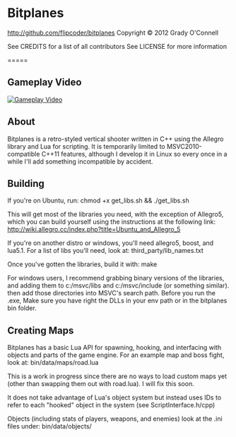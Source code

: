 # Bitplanes
http://github.com/flipcoder/bitplanes
Copyright &copy; 2012 Grady O'Connell

See CREDITS for a list of all contributors
See LICENSE for more information

=====

## Gameplay Video ##

[![Gameplay Video](http://img.youtube.com/vi/NdNzup_Uz4Q/0.jpg)](http://www.youtube.com/watch?v=NdNzup_Uz4Q)

## About ##

Bitplanes is a retro-styled vertical shooter written in C++ using the Allegro library and Lua for scripting.
It is temporarily limited to MSVC2010-compatible C++11 features, although I develop it in Linux so every once in
a while I'll add something incompatible by accident.

## Building ##

If you're on Ubuntu, run:
    chmod +x get_libs.sh && ./get_libs.sh

This will get most of the libraries you need, with the exception of Allegro5, which you can
build yourself using the instructions at the following link: http://wiki.allegro.cc/index.php?title=Ubuntu_and_Allegro_5

If you're on another distro or windows, you'll need allegro5, boost, and lua5.1.  For a list of libs you'll need, look at:
    third_party/lib_names.txt

Once you've gotten the libraries, build it with:
    make

For windows users, I recommend grabbing binary versions of the libraries, and adding them to c:/msvc/libs and c:/msvc/include (or something similar).
then add those directories into MSVC's search path.  Before you run the .exe, Make sure you have right the DLLs in your env path or in the bitplanes bin folder.

## Creating Maps ##

Bitplanes has a basic Lua API for spawning, hooking, and interfacing with objects and parts of the game engine.  For an example map and boss fight, look at:
    bin/data/maps/road.lua

This is a work in progress since there are no ways to load custom maps yet (other than swapping them out with road.lua).  I will fix this soon.

It does not take advantage of Lua's object system but instead uses IDs to refer to each "hooked" object in the system (see ScriptInterface.h/cpp)

Objects (including stats of players, weapons, and enemies) look at the .ini files under:
    bin/data/objects/

